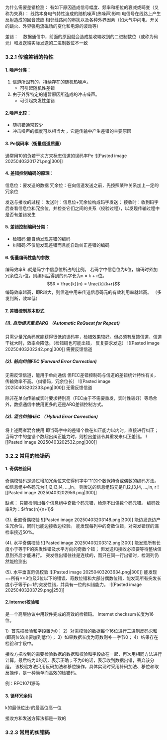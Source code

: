 为什么需要差错检测：
有如下原因造成信号幅度、频率和相位的衰减或畸变（又称为失真）：
	线路本身电气特性造成的随机噪声(热噪声)影响
	电信号在线路上产生反射造成的回音效应
	相邻线路间的串扰以及各种外界因素（如大气中闪电、开关的跳火、外界强电流磁场的变化和电源的波动等）

差错：
   数据通信中，前面的原因就会造成接收端收到的二进制数位（或称为码元）和发送端实际发送的二进制数位不一致
### 3.2.1 传输差错的特性
#### 1. 噪声分类：
1. 信道所固有的，持续存在的随机热噪声。
	- 可引起随机性差错
2. 由于外界特定的短暂原因所造成的冲击噪声。
	- 可引起突发性差错

#### 2.噪声比较：
- 随机错通常较少
- 冲击噪声的幅度可以相当大 ，它是传输中产生差错的主要原因

#### 3. Pe误码率（衡量信道质量）
通常用10的负若干次方来标志信道的误码率Pe
![[Pasted image 20250403201721.png|300]]

#### 4. 差错控制编码的原理：
信息位：要发送的数据
冗余位：在向信道发送之前，先按照某种关系加上一定的冗余位

发送与接收的过程：
	发送时：信息位+冗余位构成码字发送；
	接收时：收到码字后查看信息位和冗余位，并检查它们之间的关系（校验过程），以发现传输过程中是否有差错发生

#### 5. 差错控制编码分类：
- 检错码:能自动发现差错的编码
- 纠错码:不仅能发现差错而且能自动纠正差错的编码

#### 6. 衡量编码性能的参数
编码效率R :就是码字中信息位所占的比例。
若码字中信息位为k位，编码时外加冗余位为r位，则编码后得到的码字长为n = k + r位。
$$R = \frac{k}{n} = \frac{k}{k+r}$$
编码效率越高，即R越大，则信道中用来传送信息码元的有效利用率就越高。
（多发判断，效率低）


#### 7. 差错控制基本形式
##### (1). 自动请求重发ARQ （Automatic ReQuest for Repeat)
只需少量冗余码就能获得很低的误码率，检错效果较好。但必须有反馈信道，信道干扰大时，效率会降低。（检错码也可能出错， 反复要求发送）
![[Pasted image 20250403202242.png|300]]
需要反馈信道

##### (2). 前向纠错FEC (Forward Error Correction)
无需反馈信道，能用于单向通信
但FEC差错控制码与信道的差错统计特性有关，传输效率不高。（纠错码，冗余位长）
![[Pasted image 20250403202333.png|300]]
无需反馈信道

除非在单向传输或实时要求特别高（FEC由于不需要重发，实时性较好）等场合外，数据通信中使用更多的还是ARQ差错控制方式。


##### (3). 混合纠错HEC （ Hybrid Error Correction)
将上述两者混合使用
即当码字中的差错个数在纠正能力以内时，直接进行纠正；
当码字中的差错个数超出纠正能力时，则检出差错令其重发来纠正差错。
![[Pasted image 20250403202532.png|300]]

### 3.2.2 常用的检错码
#### 1. 奇偶校验码
奇偶校验码是通过增加冗余位来使得码字中“1”的个数保持奇或偶数的编码方法。
如信息组中各码元为I1,I2,I3,I4, …,In，
则发送的信息组码元是I1,I2,I3,I4, …,In, r
![[Pasted image 20250403202956.png|300]]

缺点：
	只能检测出每个信息组中奇数个码元错，检测不出偶数个码元错。
编码效率R为：$\frac{n}{n+1}$

(3). 垂直奇偶校验
![[Pasted image 20250403203148.png|300]]
能边发送边产生冗余位，同时也能边接收边校验。
能发现每列中的奇数位错，对突发错误的漏检率接近50%。

(4). 水平奇偶校验
![[Pasted image 20250403203312.png|300]]
能发现所有长度小于等于P的突发性错及水平方向的奇数个错；
但发送和接收必须要等待整块信息到齐后才能进行。
突发性出错往往是连续的，而只在同一行出错时，检测列仍然能检测出

(5). 水平垂直奇偶校验
![[Pasted image 20250403203634.png|300]]
能发现==所有==3位及3位以下的错误、奇数位错和大部分偶数位错，能发现所有突发长度小于等于p+1的突发性错，并具有一位的纠错能力。
![[Pasted image 20250403203729.png|250]]


#### 2.Internet校验和
是一个高层协议中用软件完成的高效的检错码。
Internet checksum长度为16位。

1）首先把检验和字段置为0；
2）对需校验的数据每个16位进行二进制反码求和(即高位溢出要加到低位)；
3）如果数据长度为奇数则补一字节0；
4）结果存在检验和字段中。

接收方把收到的需要检验数据的数据和校验和字段放在一起，再次用相同方法进行计算，最后结为0的话，表示正确；不为0的话，表示收到数据出错，丢弃该分组。
该校验方法只用反码加法和移位操作，具体实现时采用补码加法、移位和取反操作，是一种简单而高效的检错码。

例：RFC1071源码

#### 3. 循环冗余码
k的最低位比r的最高位高一位

接收方和发送方算法都是一致的

### 3.2.3 常用的纠错码
